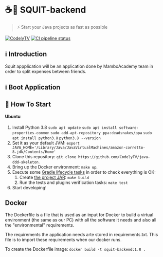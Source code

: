 # ☕🚀 SQUIT-backend

> ⚡ Start your Java projects as fast as possible

[![CodelyTV](https://img.shields.io/badge/codely-tv-green.svg?style=flat-square)](https://codely.tv)
[![CI pipeline status](https://github.com/CodelyTV/java-ddd-skeleton/workflows/CI/badge.svg)](https://github.com/CodelyTV/java-ddd-skeleton/actions)

## ℹ️ Introduction

Squit appplication will be an application done by MamboAcademy team in order to split expenses between friends.

## ℹ️ Boot Application


## 🏁 How To Start
#### Ubuntu
1. Install Python 3.8
    `sudo apt update`
    `sudo apt install software-properties-common`
    `sudo add-apt-repository ppa:deadsnakes/ppa`
    `sudo apt install python3.8`
    `python3.8 --version`
2. Set it as your default JVM: `export JAVA_HOME='/Library/Java/JavaVirtualMachines/amazon-corretto-8.jdk/Contents/Home'`
3. Clone this repository: `git clone https://github.com/CodelyTV/java-ddd-skeleton`.
4. Bring up the Docker environment: `make up`.
5. Execute some [Gradle lifecycle tasks](https://docs.gradle.org/current/userguide/java_plugin.html#lifecycle_tasks) in order to check everything is OK:
    1. Create [the project JAR](https://docs.gradle.org/current/userguide/java_plugin.html#sec:jar): `make build`
    2. Run the tests and plugins verification tasks: `make test`
6. Start developing!

## Docker

The Dockerfile is a file that is used as an input for Docker to build a virtual environment 
(the same as our PC) with all the software it needs and also all the "environmental" requirements.

The requirements the application needs arte stored in requirements.txt. This file is to import these requirements 
when our docker runs.

To create the Dockerfile image: `docker build -t squit-backend:1.0 .`


